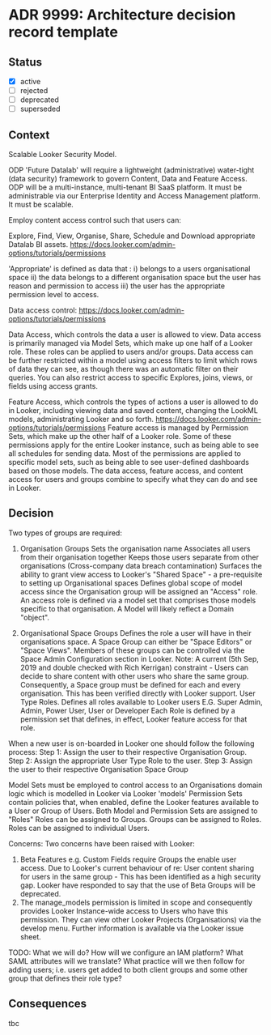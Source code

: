 <!-- File format adr/adr-9999-project-keyword-2019-04-04.md -->

# ADR 9999: Architecture decision record template

## Status

- [x] active
- [ ] rejected
- [ ] deprecated
- [ ] superseded

## Context

Scalable Looker Security Model.

ODP 'Future Datalab' will require a lightweight (administrative) water-tight (data security) framework to govern Content, Data and Feature Access.
ODP will be a multi-instance, multi-tenant BI SaaS platform. 
It must be administrable via our Enterprise Identity and Access Management platform.
It must be scalable.

Employ content access control such that users can:

Explore,
Find,
View,
Organise,
Share,
Schedule and 
Download appropriate Datalab BI assets. 
https://docs.looker.com/admin-options/tutorials/permissions

'Appropriate' is defined as data that : i) belongs to a users organisational space ii) the data belongs to a different organisation space but the user has reason and permission to access iii) the user has the appropriate permission level to access.

Data access control:
https://docs.looker.com/admin-options/tutorials/permissions

Data Access, which controls the data a user is allowed to view. Data access is primarily managed via Model Sets, which make up one half of a Looker role.
These roles can be applied to users and/or groups.
Data access can be further restricted within a model using access filters to limit which rows of data they can see, as though there was an automatic filter on their queries.
You can also restrict access to specific Explores, joins, views, or fields using access grants.

Feature Access, which controls the types of actions a user is allowed to do in Looker, including viewing data and saved content, changing the LookML models, administrating Looker and so forth. https://docs.looker.com/admin-options/tutorials/permissions Feature access is managed by Permission Sets, which make up the other half of a Looker role. Some of these permissions apply for the entire Looker instance, such as being able to see all schedules for sending data. Most of the permissions are applied to specific model sets, such as being able to see user-defined dashboards based on those models. The data access, feature access, and content access for users and groups combine to specify what they can do and see in Looker.

## Decision

Two types of groups are required:

1. Organisation Groups
Sets the organisation name
Associates all users from their organisation together
Keeps those users separate from other organisations (Cross-company data breach contamination)
Surfaces the ability to grant view access to Looker's "Shared Space" - a pre-requisite to setting up Organisational spaces
Defines global scope of model access since the Organisation group will be assigned an "Access" role. An access role is defined via a model set that comprises those models specific to that organisation. A Model will likely reflect a Domain "object".

2. Organisational Space Groups
Defines the role a user will have in their organisations space. A Space Group can either be "Space Editors" or "Space Views". Members of these groups can be controlled via the Space Admin Configuration section in Looker.
Note: A current (5th Sep, 2019 and double checked with Rich Kerrigan) constraint - Users can decide to share content with other users who share the same group. Consequently, a Space group must be defined for each and every organisation. This has been verified directly with Looker support.
User Type Roles.
Defines all roles available to Looker users E.G. Super Admin, Admin, Power User, User or Developer
Each Role is defined by a permission set that defines, in effect, Looker feature access for that role.

When a new user is on-boarded in Looker one should follow the following process:
Step 1: Assign the user to their respective Organisation Group.
Step 2: Assign the appropriate User Type Role to the user.
Step 3: Assign the user to their respective Organisation Space Group

Model Sets must be employed to control access to an Organisations domain logic which is modelled in Looker via Looker 'models'
Permission Sets contain policies that, when enabled, define the Looker features available to a User or Group of Users.
Both Model and Permission Sets are assigned to "Roles"
Roles can be assigned to Groups. Groups can be assigned to Roles. Roles can be assigned to individual Users.

Concerns:
Two concerns have been raised with Looker:

1. Beta Features e.g. Custom Fields require Groups the enable user access. Due to Looker's current behaviour of re: User content sharing for users in the same group - This has been identified as a high security gap. Looker have responded to say that the use of Beta Groups will be deprecated.
2. The manage_models permission is limited in scope and consequently provides Looker Instance-wide access to Users who have this permission. They can view other Looker Projects (Organisations) via the develop menu. Further information is available via the Looker issue sheet.

TODO:
What we will do?
How will we configure an IAM platform?
What SAML attributes will we translate?
What practice will we then follow for adding users; i.e. users get added to both client groups and some other group that defines their role type?

## Consequences

tbc
